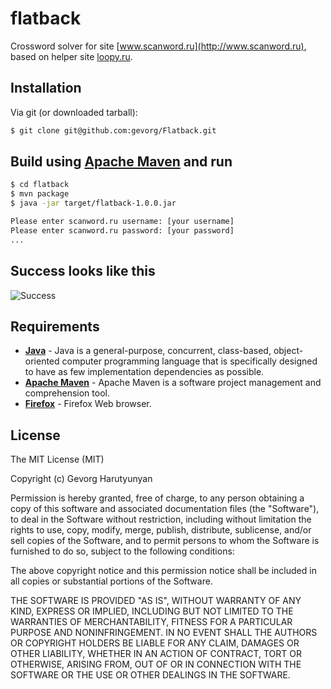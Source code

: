 flatback
========

Crossword solver for site [www.scanword.ru](http://www.scanword.ru), based on helper site [loopy.ru](http://loopy.ru).

## Installation

Via git (or downloaded tarball):

```bash
$ git clone git@github.com:gevorg/Flatback.git
```

## Build using [Apache Maven](http://maven.apache.org/) and run

```bash
$ cd flatback
$ mvn package
$ java -jar target/flatback-1.0.0.jar

Please enter scanword.ru username: [your username]
Please enter scanword.ru password: [your password]
...
```

## Success looks like this

![Success](https://raw.github.com/gevorg/flatback/master/success.png)

## Requirements

 - **[Java](http://www.java.com/)** - Java is a general-purpose, concurrent, class-based, object-oriented computer programming language that is specifically designed to have as few implementation dependencies as possible.
 - **[Apache Maven](http://maven.apache.org/)** - Apache Maven is a software project management and comprehension tool.
 - **[Firefox](https://www.mozilla.org/firefox)** - Firefox Web browser.

## License

The MIT License (MIT)

Copyright (c) Gevorg Harutyunyan

Permission is hereby granted, free of charge, to any person obtaining a copy of
this software and associated documentation files (the "Software"), to deal in
the Software without restriction, including without limitation the rights to
use, copy, modify, merge, publish, distribute, sublicense, and/or sell copies of
the Software, and to permit persons to whom the Software is furnished to do so,
subject to the following conditions:

The above copyright notice and this permission notice shall be included in all
copies or substantial portions of the Software.

THE SOFTWARE IS PROVIDED "AS IS", WITHOUT WARRANTY OF ANY KIND, EXPRESS OR
IMPLIED, INCLUDING BUT NOT LIMITED TO THE WARRANTIES OF MERCHANTABILITY, FITNESS
FOR A PARTICULAR PURPOSE AND NONINFRINGEMENT. IN NO EVENT SHALL THE AUTHORS OR
COPYRIGHT HOLDERS BE LIABLE FOR ANY CLAIM, DAMAGES OR OTHER LIABILITY, WHETHER
IN AN ACTION OF CONTRACT, TORT OR OTHERWISE, ARISING FROM, OUT OF OR IN
CONNECTION WITH THE SOFTWARE OR THE USE OR OTHER DEALINGS IN THE SOFTWARE.
